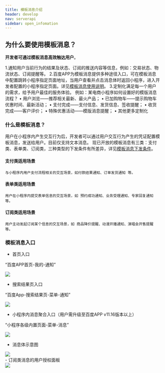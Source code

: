 ```yaml
---
title: 模板消息介绍
header: develop
nav: serverapi
sidebar: open_infomation
---
```


## 为什么要使用模板消息？

**开发者可通过模板消息高效触达用户**。

1.通知用户当前行为的结果及状态、订阅的推送内容等信息，例如：交易状态、物流状态、订阅提醒等。
2.百度APP为模板消息提供多种途径入口，可在模板消息中配置跳转小程序指定页面地址，当用户查看并点击消息体时返回小程序，进入开发者配置的小程序指定页面。详见[模板消息使用说明](https://smartprogram.baidu.com/docs/develop/serverapi/useintroduction/)。
3.定制化满足每一个用户的需求，给予用户最佳的服务体验。
例如：某电商小程序如何设置好的模版消息流程？
•	用户浏览——推荐相关最新、最火产品；
•	已加购物车——提示购物车优惠时间、最新活动；
•	支付完成——支付信息、发货信息、签收提醒；
•	收货完成——客户评价；
•	特殊优惠活动——模版消息提醒；
•	其他更多定制化


### 什么是模板消息？
用户在小程序内产生交互行为后，开发者可以通过用户交互行为产生的凭证配置模板消息，发送给用户。目前仅支持文本消息。
现已开放的模板消息有三类：支付类、表单类、订阅类，三种类型的下发条件有所差异，详见[模板消息下发条件](https://smartprogram.baidu.com/docs/develop/serverapi/sendintroduction/)。

#### 支付类适用场景
```
与小程序内用户支付流程相关的交互场景，如付款结果通知、订单发货通知 等。
```
#### 表单类适用场景
```
用户在小程序内提交表单信息的交互场景，如 预约成功通知、业务受理通知、专家回复通知 等。
```
#### 订阅类适用场景
```
用户主动发起订阅某个信息的交互场景，如 商品降价提醒、动漫开播通知、演唱会开售提醒 等。
```

### 模板消息入口


- 首页入口

“百度APP首页-我的-通知”

<div class="m-doc-custom-examples">
	<div class="m-doc-custom-examples-correct">
		<img src="../../../img/api/information/1.jpg">
	</div>
	<div class="m-doc-custom-examples-error ">
		<img src=" ">
	</div>
</div>


- 搜索结果页入口

“百度App-搜索结果页-菜单-通知”

<div class="m-doc-custom-examples">
	<div class="m-doc-custom-examples-correct">
		<img src="../../../img/api/information/2.jpg">
		<!-- <p class="m-doc-custom-examples-title">正确</p><p class="m-doc-custom-examples-text">内容左右边距应至少34px(17pt)。</p> -->
	</div>
	<div class="m-doc-custom-examples-error ">
		<img src=" ">
		<!-- <p class="m-doc-custom-examples-title">错误</p><p class="m-doc-custom-examples-text">边距过宽，页面元素过于集中。</p> -->
	</div>
</div>

- 小程序内消息聚合入口（用户需升级至百度APP v11.16版本以上）

“小程序各级内置页面-菜单-消息”

<div class="m-doc-custom-examples">
	<div class="m-doc-custom-examples-correct">
		<img src="../../../img/api/information/3.jpg">
		<!-- <p class="m-doc-custom-examples-title">正确</p><p class="m-doc-custom-examples-text">内容左右边距应至少34px(17pt)。</p> -->
	</div>
	<div class="m-doc-custom-examples-error ">
		<img src=" ">
		<!-- <p class="m-doc-custom-examples-title">错误</p><p class="m-doc-custom-examples-text">边距过宽，页面元素过于集中。</p> -->
	</div>
</div>

- 消息体示意图

<div class="m-doc-custom-examples">
	<div class="m-doc-custom-examples-correct">
		<img src="../../../img/api/information/4.jpg">
		<!-- <p class="m-doc-custom-examples-title">正确</p><p class="m-doc-custom-examples-text">内容左右边距应至少34px(17pt)。</p> -->
	</div>
	<div class="m-doc-custom-examples-error ">
		<img src="">
		<!-- <p class="m-doc-custom-examples-title">错误</p><p class="m-doc-custom-examples-text">边距过宽，页面元素过于集中。</p> -->
	</div>
</div>
- 订阅类消息的用户授权面板

<div class="m-doc-custom-examples">
	<div class="m-doc-custom-examples-correct">
		<img src="https://b.bdstatic.com/searchbox/icms/searchbox/img/%E7%94%BB%E6%9D%BF.png">
		<!-- <p class="m-doc-custom-examples-title">正确</p><p class="m-doc-custom-examples-text">内容左右边距应至少34px(17pt)。</p> -->
	</div>
	<div class="m-doc-custom-examples-error ">
		<img src="">
	</div>
</div>
 


